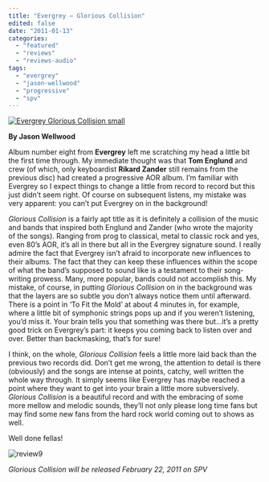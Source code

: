 ```yaml
---
title: "Evergrey – Glorious Collision"
edited: false
date: "2011-01-13"
categories:
  - "featured"
  - "reviews"
  - "reviews-audio"
tags:
  - "evergrey"
  - "jason-wellwood"
  - "progressive"
  - "spv"
---
```


[![](http://www.hellbound.ca/wp-content/uploads/2011/01/Evergrey-Glorious-Collision-small-290x290.jpg "Evergrey Glorious Collision small")](http://www.hellbound.ca/wp-content/uploads/2011/01/Evergrey-Glorious-Collision-small.jpg)

**By Jason Wellwood**

Album number eight from **Evergrey** left me scratching my head a little bit the first time through. My immediate thought was that **Tom Englund** and crew (of which, only keyboardist **Rikard Zander** still remains from the previous disc) had created a progressive AOR album. I’m familiar with Evergrey so I expect things to change a little from record to record but this just didn’t seem right. Of course on subsequent listens, my mistake was very apparent: you can’t put Evergrey on in the background!

_Glorious Collision_ is a fairly apt title as it is definitely a collision of the music and bands that inspired both Englund and Zander (who wrote the majority of the songs). Ranging from prog to classical, metal to classic rock and yes, even 80’s AOR, it’s all in there but all in the Evergrey signature sound. I really admire the fact that Evergrey isn’t afraid to incorporate new influences to their albums. The fact that they can keep these influences within the scope of what the band’s supposed to sound like is a testament to their song-writing prowess. Many, more popular, bands could not accomplish this. My mistake, of course, in putting _Glorious Collision_ on in the background was that the layers are so subtle you don’t always notice them until afterward. There is a point in ‘To Fit the Mold’ at about 4 minutes in, for example, where a little bit of symphonic strings pops up and if you weren’t listening, you’d miss it. Your brain tells you that something was there but...it’s a pretty good trick on Evergrey’s part: it keeps you coming back to listen over and over. Better than backmasking, that’s for sure!

I think, on the whole, _Glorious Collision_ feels a little more laid back than the previous two records did. Don’t get me wrong, the attention to detail is there (obviously) and the songs are intense at points, catchy, well written the whole way through. It simply seems like Evergrey has maybe reached a point where they want to get into your brain a little more subversively. _Glorious Collision_ is a beautiful record and with the embracing of some more mellow and melodic sounds, they’ll not only please long time fans but may find some new fans from the hard rock world coming out to shows as well.

Well done fellas!

![](http://www.hellbound.ca/wp-content/uploads/2009/05/review9.png "review9")

_Glorious Collision will be released February 22, 2011 on SPV_
